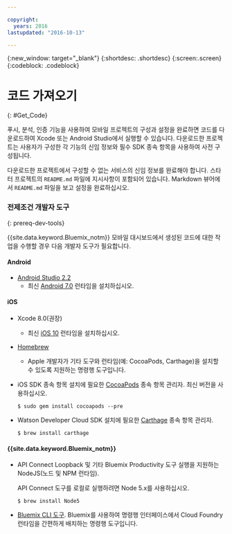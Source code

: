 ```yaml
---

copyright:
  years: 2016
lastupdated: "2016-10-13"

---
```

{:new_window: target="_blank"}
{:shortdesc: .shortdesc}
{:screen:.screen}
{:codeblock: .codeblock}

# 코드 가져오기
{: #Get_Code}

푸시, 분석, 인증 기능을 사용하여 모바일 프로젝트의 구성과 설정을 완료하면 코드를 다운로드하여 Xcode 또는 Android Studio에서 실행할 수 있습니다. 다운로드한 프로젝트는 사용자가 구성한 각 기능의 신임 정보와 필수 SDK 종속 항목을 사용하여 사전 구성됩니다. 

다운로드한 프로젝트에서 구성할 수 없는 서비스의 신임 정보를 완료해야 합니다. 스타터 프로젝트의 `README.md` 파일에 지시사항이 포함되어 있습니다. Markdown 뷰어에서 `README.md` 파일을 보고 설정을 완료하십시오. 

### 전제조건 개발자 도구
{: prereq-dev-tools}

{{site.data.keyword.Bluemix_notm}} 모바일 대시보드에서 생성된 코드에 대한 작업을 수행할 경우 다음 개발자 도구가 필요합니다. 

#### Android
* [Android Studio 2.2](https://developer.android.com/studio)
	* 최신 [Android 7.0](https://www.android.com/versions/nougat-7-0/) 런타임을 설치하십시오. 

#### iOS
* Xcode 8.0(권장)
	* 최신 [iOS 10](http://www.apple.com/ios/ios-10/) 런타임을 설치하십시오. 
* [Homebrew](http://brew.sh/)
	* Apple 개발자가 기타 도구와 런타임(예: CocoaPods, Carthage)을 설치할 수 있도록 지원하는 명령행 도구입니다. 
* iOS SDK 종속 항목 설치에 필요한 [CocoaPods](https://cocoapods.org/) 종속 항목 관리자. 최신 버전을 사용하십시오. 

	```
	$ sudo gem install cocoapods --pre
	```
* Watson Developer Cloud SDK 설치에 필요한 [Carthage](https://github.com/Carthage/Carthage) 종속 항목 관리자. 

	```
	$ brew install carthage
	```

#### {{site.data.keyword.Bluemix_notm}}
* API Connect Loopback 및 기타 Bluemix Productivity 도구 실행을 지원하는 NodeJS(노드 및 NPM 런타임). 

	API Connect 도구를 로컬로 실행하려면 Node 5.x를 사용하십시오. 
	```
	$ brew install Node5
	```

* [Bluemix CLI 도구](http://clis.ng.bluemix.net/ui/home.html).
Bluemix를 사용하여 명령행 인터페이스에서 Cloud Foundry 런타임을 간편하게 배치하는 명령행 도구입니다.   
